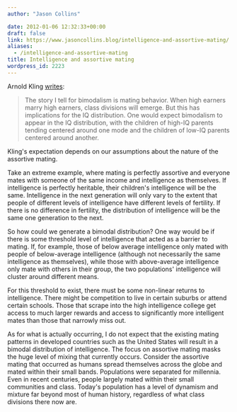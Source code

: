 ```yaml
---
author: "Jason Collins"

date: 2012-01-06 12:32:33+00:00
draft: false
link: https://www.jasoncollins.blog/intelligence-and-assortive-mating/
aliases:
  - /intelligence-and-assortive-mating
title: Intelligence and assortive mating
wordpress_id: 2223
---
```


Arnold Kling [writes](http://econlog.econlib.org/archives/2012/01/the_bell_curve.html):


<blockquote>The story I tell for bimodalism is mating behavior. When high earners marry high earners, class divisions will emerge. But this has implications for the IQ distribution. One would expect bimodalism to appear in the IQ distribution, with the children of high-IQ parents tending centered around one mode and the children of low-IQ parents centered around another.</blockquote>


Kling's expectation depends on our assumptions about the nature of the assortive mating.

Take an extreme example, where mating is perfectly assortive and everyone mates with someone of the same income and intelligence as themselves. If intelligence is perfectly heritable, their children's intelligence will be the same. Intelligence in the next generation will only vary to the extent that people of different levels of intelligence have different levels of fertility. If there is no difference in fertility, the distribution of intelligence will be the same one generation to the next.

So how could we generate a bimodal distribution? One way would be if there is some threshold level of intelligence that acted as a barrier to mating. If, for example, those of below average intelligence only mated with people of below-average intelligence (although not necessarily the same intelligence as themselves), while those with above-average intelligence only mate with others in their group, the two populations' intelligence will cluster around different means.

For this threshold to exist, there must be some non-linear returns to intelligence. There might be competition to live in certain suburbs or attend certain schools. Those that scrape into the high intelligence college get access to much larger rewards and access to significantly more intelligent mates than those that narrowly miss out.

As for what is actually occurring, I do not expect that the existing mating patterns in developed countries such as the United States will result in a bimodal distribution of intelligence. The focus on assortive mating masks the huge level of mixing that currently occurs. Consider the assortive mating that occurred as humans spread themselves across the globe and mated within their small bands. Populations were separated for millennia. Even in recent centuries, people largely mated within their small communities and class. Today's population has a level of dynamism and mixture far beyond most of human history, regardless of what class divisions there now are.
